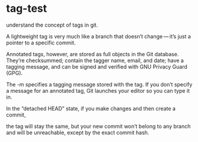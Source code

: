 # tag-test
understand the concept of tags in git.

A lightweight tag is very much like a branch that doesn’t change — it’s just a pointer to a specific commit.


Annotated tags, however, are stored as full objects in the Git database. They’re checksummed; contain the tagger name, email, and date; have a tagging message, and can be signed and verified with GNU Privacy Guard (GPG).

The -m specifies a tagging message stored with the tag. If you don’t specify a message for an annotated tag, Git launches your editor so you can type it in.

In the “detached HEAD” state, if you make changes and then create a commit, 


the tag will stay the same, but your new commit won’t belong to any branch and will be unreachable, except by the exact commit hash.